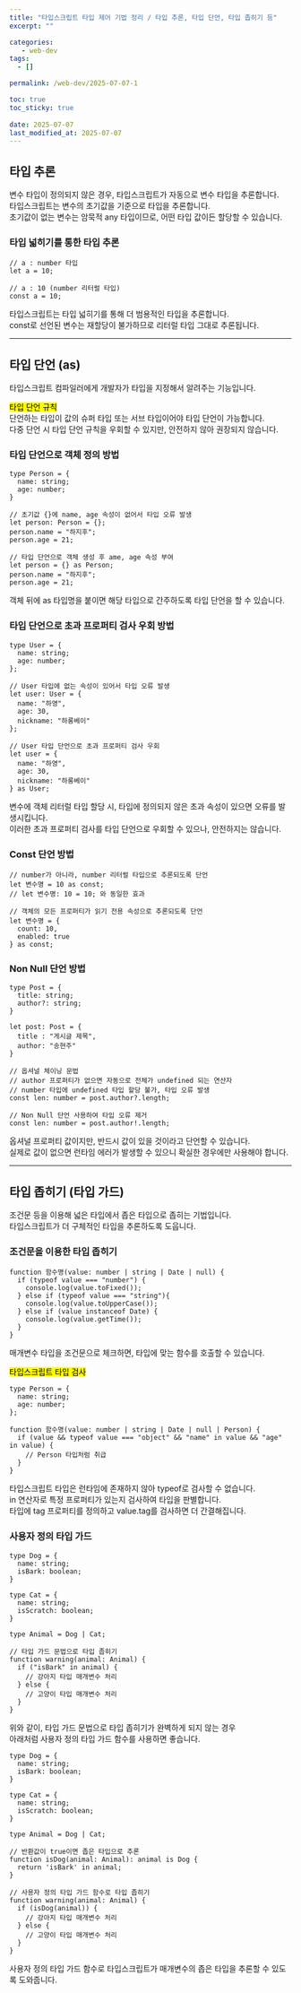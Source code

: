 ```yaml
---
title: "타입스크립트 타입 제어 기법 정리 / 타입 추론, 타입 단언, 타입 좁히기 등"
excerpt: ""

categories:
   - web-dev
tags:
  - []

permalink: /web-dev/2025-07-07-1

toc: true
toc_sticky: true
 
date: 2025-07-07
last_modified_at: 2025-07-07
---
```


## 타입 추론
변수 타입이 정의되지 않은 경우, 타입스크립트가 자동으로 변수 타입을 추론합니다.  
타입스크립트는 변수의 초기값을 기준으로 타입을 추론합니다.  
초기값이 없는 변수는 암묵적 any 타입이므로, 어떤 타입 값이든 할당할 수 있습니다.

### 타입 넓히기를 통한 타입 추론
```
// a : number 타입
let a = 10;

// a : 10 (number 리터럴 타입)
const a = 10;
```
타입스크립트는 타입 넓히기를 통해 더 범용적인 타입을 추론합니다.  
const로 선언된 변수는 재할당이 불가하므로 리터럴 타입 그대로 추론됩니다.

---

## 타입 단언 (as)
타입스크립트 컴파일러에게 개발자가 타입을 지정해서 알려주는 기능입니다.

<mark>타입 단언 규칙</mark>  
단언하는 타입이 값의 슈퍼 타입 또는 서브 타입이어야 타입 단언이 가능합니다.  
다중 단언 시 타입 단언 규칙을 우회할 수 있지만, 안전하지 않아 권장되지 않습니다.

### 타입 단언으로 객체 정의 방법
```
type Person = {
  name: string;
  age: number;
}

// 초기값 {}에 name, age 속성이 없어서 타입 오류 발생
let person: Person = {};
person.name = "하지후";
person.age = 21;

// 타입 단언으로 객체 생성 후 ame, age 속성 부여
let person = {} as Person;
person.name = "하지후";
person.age = 21;
```
객체 뒤에 as 타입명을 붙이면 해당 타입으로 간주하도록 타입 단언을 할 수 있습니다.

### 타입 단언으로 초과 프로퍼티 검사 우회 방법
```
type User = {
  name: string;
  age: number;
};

// User 타입에 없는 속성이 있어서 타입 오류 발생
let user: User = {
  name: "하영",
  age: 30,
  nickname: "하롱베이"
};

// User 타입 단언으로 초과 프로퍼티 검사 우회
let user = {
  name: "하영",
  age: 30,
  nickname: "하롱베이"
} as User;
```
변수에 객체 리터럴 타입 할당 시, 타입에 정의되지 않은 초과 속성이 있으면 오류를 발생시킵니다.  
이러한 초과 프로퍼티 검사를 타입 단언으로 우회할 수 있으나, 안전하지는 않습니다.

### Const 단언 방법
```
// number가 아니라, number 리터럴 타입으로 추론되도록 단언
let 변수명 = 10 as const;
// let 변수명: 10 = 10; 와 동일한 효과

// 객체의 모든 프로퍼티가 읽기 전용 속성으로 추론되도록 단언
let 변수명 = {
  count: 10,
  enabled: true
} as const;
```

### Non Null 단언 방법
```
type Post = {
  title: string;
  author?: string;
}

let post: Post = {
  title : "게시글 제목",
  author: "송현주"
}

// 옵셔널 체이닝 문법
// author 프로퍼티가 없으면 자동으로 전체가 undefined 되는 연산자
// number 타입에 undefined 타입 할당 불가, 타입 오류 발생 
const len: number = post.author?.length;

// Non Null 단언 사용하여 타입 오류 제거
const len: number = post.author!.length;
```
옵셔널 프로퍼티 값이지만, 반드시 값이 있을 것이라고 단언할 수 있습니다.  
실제로 값이 없으면 런타임 에러가 발생할 수 있으니 확실한 경우에만 사용해야 합니다.

---

## 타입 좁히기 (타입 가드)

조건문 등을 이용해 넓은 타입에서 좁은 타입으로 좁히는 기법입니다.  
타입스크립트가 더 구체적인 타입을 추론하도록 도웁니다.

### 조건문을 이용한 타입 좁히기
```
function 함수명(value: number | string | Date | null) {
  if (typeof value === "number") {
    console.log(value.toFixed());
  } else if (typeof value === "string"){
    console.log(value.toUpperCase());
  } else if (value instanceof Date) {
    console.log(value.getTime());
  }
}
```
매개변수 타입을 조건문으로 체크하면, 타입에 맞는 함수를 호출할 수 있습니다.

<mark>타입스크립트 타입 검사</mark>
```
type Person = {
  name: string;
  age: number;
};

function 함수명(value: number | string | Date | null | Person) {
  if (value && typeof value === "object" && "name" in value && "age" in value) {
    // Person 타입처럼 취급
  }
}
```
타입스크립트 타입은 런타임에 존재하지 않아 typeof로 검사할 수 없습니다.  
in 연산자로 특정 프로퍼티가 있는지 검사하여 타입을 판별합니다.  
타입에 tag 프로퍼티를 정의하고 value.tag를 검사하면 더 간결해집니다.

### 사용자 정의 타입 가드
```
type Dog = {
  name: string;
  isBark: boolean;
}

type Cat = {
  name: string;
  isScratch: boolean;
}

type Animal = Dog | Cat;

// 타입 가드 문법으로 타입 좁히기
function warning(animal: Animal) {
  if ("isBark" in animal) {
    // 강아지 타입 매개변수 처리
  } else {
    // 고양이 타입 매개변수 처리
  }
}
```
위와 같이, 타입 가드 문법으로 타입 좁히기가 완벽하게 되지 않는 경우  
아래처럼 사용자 정의 타입 가드 함수를 사용하면 좋습니다.
```
type Dog = {
  name: string;
  isBark: boolean;
}

type Cat = {
  name: string;
  isScratch: boolean;
}

type Animal = Dog | Cat;

// 반환값이 true이면 좁은 타입으로 추론
function isDog(animal: Animal): animal is Dog {
  return 'isBark' in animal;
}

// 사용자 정의 타입 가드 함수로 타입 좁히기
function warning(animal: Animal) {
  if (isDog(animal)) {
    // 강아지 타입 매개변수 처리
  } else {
    // 고양이 타입 매개변수 처리
  }
}
```
사용자 정의 타입 가드 함수로 타입스크립트가 매개변수의 좁은 타입을 추론할 수 있도록 도와줍니다.
